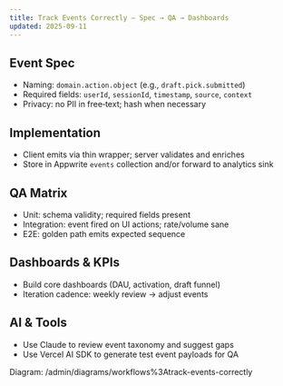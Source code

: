 ```yaml
---
title: Track Events Correctly — Spec → QA → Dashboards
updated: 2025-09-11
---
```


## Event Spec

- Naming: `domain.action.object` (e.g., `draft.pick.submitted`)
- Required fields: `userId`, `sessionId`, `timestamp`, `source`, `context`
- Privacy: no PII in free‑text; hash when necessary

## Implementation

- Client emits via thin wrapper; server validates and enriches
- Store in Appwrite `events` collection and/or forward to analytics sink

## QA Matrix

- Unit: schema validity; required fields present
- Integration: event fired on UI actions; rate/volume sane
- E2E: golden path emits expected sequence

## Dashboards & KPIs

- Build core dashboards (DAU, activation, draft funnel)
- Iteration cadence: weekly review → adjust events

## AI & Tools

- Use Claude to review event taxonomy and suggest gaps
- Use Vercel AI SDK to generate test event payloads for QA

Diagram: /admin/diagrams/workflows%3Atrack-events-correctly
